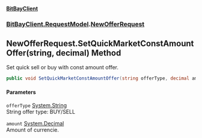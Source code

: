 #### [BitBayClient](./index.md 'index')
### [BitBayClient.RequestModel](./BitBayClient-RequestModel.md 'BitBayClient.RequestModel').[NewOfferRequest](./BitBayClient-RequestModel-NewOfferRequest.md 'BitBayClient.RequestModel.NewOfferRequest')
## NewOfferRequest.SetQuickMarketConstAmountOffer(string, decimal) Method
Set quick sell or buy with const amount offer.  
```csharp
public void SetQuickMarketConstAmountOffer(string offerType, decimal amount);
```
#### Parameters
<a name='BitBayClient-RequestModel-NewOfferRequest-SetQuickMarketConstAmountOffer(string_decimal)-offerType'></a>
`offerType` [System.String](https://docs.microsoft.com/en-us/dotnet/api/System.String 'System.String')  
String offer type: BUY/SELL  
  
<a name='BitBayClient-RequestModel-NewOfferRequest-SetQuickMarketConstAmountOffer(string_decimal)-amount'></a>
`amount` [System.Decimal](https://docs.microsoft.com/en-us/dotnet/api/System.Decimal 'System.Decimal')  
Amount of currencie.  
  
